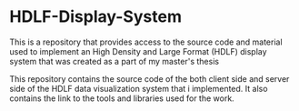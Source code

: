 # HDLF-Display-System
This is a repository that provides access to the source code and material used to implement an High Density and Large Format (HDLF) display system that was created as a part of my master's thesis

This repository contains the source code of the both client side and server side of the HDLF data visualization system that i implemented. It also contains the link to the tools and libraries used for the work.
